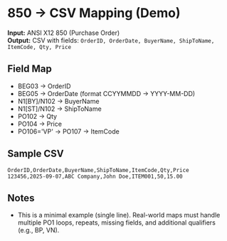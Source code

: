 
# 850 → CSV Mapping (Demo)

**Input:** ANSI X12 850 (Purchase Order)  
**Output:** CSV with fields: `OrderID, OrderDate, BuyerName, ShipToName, ItemCode, Qty, Price`

## Field Map
- BEG03 → OrderID
- BEG05 → OrderDate (format CCYYMMDD → YYYY-MM-DD)
- N1[BY]/N102 → BuyerName
- N1[ST]/N102 → ShipToName
- PO102 → Qty
- PO104 → Price
- PO106='VP' → PO107 → ItemCode

## Sample CSV
```
OrderID,OrderDate,BuyerName,ShipToName,ItemCode,Qty,Price
123456,2025-09-07,ABC Company,John Doe,ITEM001,50,15.00
```

## Notes
- This is a minimal example (single line). Real-world maps must handle multiple PO1 loops, repeats, missing fields, and additional qualifiers (e.g., BP, VN).

